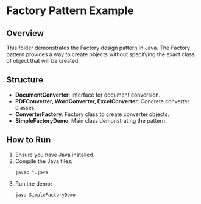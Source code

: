 # Factory Pattern Example

## Overview
This folder demonstrates the Factory design pattern in Java. The Factory pattern provides a way to create objects without specifying the exact class of object that will be created.

## Structure
- **DocumentConverter**: Interface for document conversion.
- **PDFConverter, WordConverter, ExcelConverter**: Concrete converter classes.
- **ConverterFactory**: Factory class to create converter objects.
- **SimpleFactoryDemo**: Main class demonstrating the pattern.

## How to Run
1. Ensure you have Java installed.
2. Compile the Java files:
   ```
   javac *.java
   ```
3. Run the demo:
   ```
   java SimpleFactoryDemo
   ```

